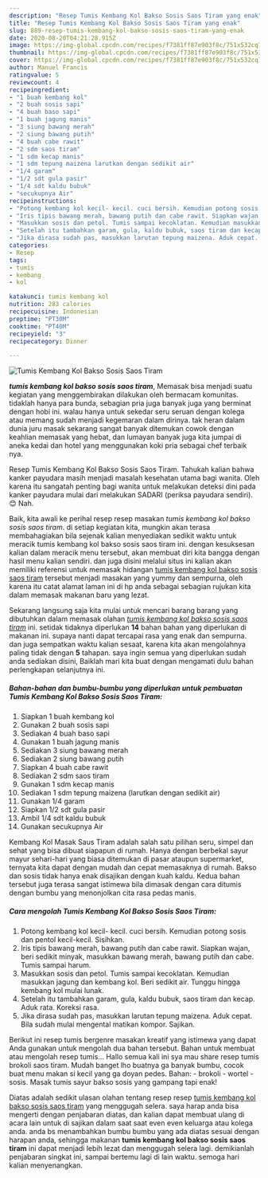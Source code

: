 ```yaml
---
description: "Resep Tumis Kembang Kol Bakso Sosis Saos Tiram yang enak"
title: "Resep Tumis Kembang Kol Bakso Sosis Saos Tiram yang enak"
slug: 889-resep-tumis-kembang-kol-bakso-sosis-saos-tiram-yang-enak
date: 2020-08-20T04:21:28.915Z
image: https://img-global.cpcdn.com/recipes/f7381ff87e903f8c/751x532cq70/tumis-kembang-kol-bakso-sosis-saos-tiram-foto-resep-utama.jpg
thumbnail: https://img-global.cpcdn.com/recipes/f7381ff87e903f8c/751x532cq70/tumis-kembang-kol-bakso-sosis-saos-tiram-foto-resep-utama.jpg
cover: https://img-global.cpcdn.com/recipes/f7381ff87e903f8c/751x532cq70/tumis-kembang-kol-bakso-sosis-saos-tiram-foto-resep-utama.jpg
author: Manuel Francis
ratingvalue: 5
reviewcount: 4
recipeingredient:
- "1 buah kembang kol"
- "2 buah sosis sapi"
- "4 buah baso sapi"
- "1 buah jagung manis"
- "3 siung bawang merah"
- "2 siung bawang putih"
- "4 buah cabe rawit"
- "2 sdm saos tiram"
- "1 sdm kecap manis"
- "1 sdm tepung maizena larutkan dengan sedikit air"
- "1/4 garam"
- "1/2 sdt gula pasir"
- "1/4 sdt kaldu bubuk"
- "secukupnya Air"
recipeinstructions:
- "Potong kembang kol kecil- kecil. cuci bersih. Kemudian potong sosis dan pentol kecil-kecil. Sisihkan."
- "Iris tipis bawang merah, bawang putih dan cabe rawit. Siapkan wajan, beri sedikit minyak, masukkan bawang merah, bawang putih dan cabe. Tumis sampai harum."
- "Masukkan sosis dan petol. Tumis sampai kecoklatan. Kemudian masukkan jagung dan kembang kol. Beri sedikit air. Tunggu hingga kembang kol mulai lunak."
- "Setelah itu tambahkan garam, gula, kaldu bubuk, saos tiram dan kecap. Aduk rata. Koreksi rasa."
- "Jika dirasa sudah pas, masukkan larutan tepung maizena. Aduk cepat. Bila sudah mulai mengental matikan kompor. Sajikan."
categories:
- Resep
tags:
- tumis
- kembang
- kol

katakunci: tumis kembang kol 
nutrition: 283 calories
recipecuisine: Indonesian
preptime: "PT30M"
cooktime: "PT40M"
recipeyield: "3"
recipecategory: Dinner

---
```



![Tumis Kembang Kol Bakso Sosis Saos Tiram](https://img-global.cpcdn.com/recipes/f7381ff87e903f8c/751x532cq70/tumis-kembang-kol-bakso-sosis-saos-tiram-foto-resep-utama.jpg)

<b><i>tumis kembang kol bakso sosis saos tiram</i></b>, Memasak bisa menjadi suatu kegiatan yang menggembirakan dilakukan oleh bermacam komunitas. tidaklah hanya para bunda, sebagian pria juga banyak juga yang berminat dengan hobi ini. walau hanya untuk sekedar seru seruan dengan kolega atau memang sudah menjadi kegemaran dalam dirinya. tak heran dalam dunia juru masak sekarang sangat banyak ditemukan cowok dengan keahlian memasak yang hebat, dan lumayan banyak juga kita jumpai di aneka kedai dan hotel yang menggunakan koki pria sebagai chef terbaik nya.

Resep Tumis Kembang Kol Bakso Sosis Saos Tiram. Tahukah kalian bahwa kanker payudara masih menjadi masalah kesehatan utama bagi wanita. Oleh karena itu sangatah penting bagi wanita untuk melakukan deteksi dini pada kanker payudara mulai dari melakukan SADARI (periksa payudara sendiri). 😊 Nah.

Baik, kita awali ke perihal resep resep masakan <i>tumis kembang kol bakso sosis saos tiram</i>. di setiap kegiatan kita, mungkin akan terasa membahagiakan bila sejenak kalian menyediakan sedikit waktu untuk meracik tumis kembang kol bakso sosis saos tiram ini. dengan kesuksesan kalian dalam meracik menu tersebut, akan membuat diri kita bangga dengan hasil menu kalian sendiri. dan juga disini melalui situs ini kalian akan memiliki referensi untuk memasak hidangan <u>tumis kembang kol bakso sosis saos tiram</u> tersebut menjadi masakan yang yummy dan sempurna, oleh karena itu catat alamat laman ini di hp anda sebagai sebagian rujukan kita dalam memasak makanan baru yang lezat.


Sekarang langsung saja kita mulai untuk mencari barang barang yang dibutuhkan dalam memasak olahan <u><i>tumis kembang kol bakso sosis saos tiram</i></u> ini. setidak tidaknya diperlukan <b>14</b> bahan bahan yang diperlukan di makanan ini. supaya nanti dapat tercapai rasa yang enak dan sempurna. dan juga sempatkan waktu kalian sesaat, karena kita akan mengolahnya paling tidak dengan <b>5</b> tahapan. saya ingin semua yang diperlukan sudah anda sediakan disini, Baiklah mari kita buat dengan mengamati dulu bahan perlengkapan selanjutnya ini.

<!--inarticleads1-->

##### Bahan-bahan dan bumbu-bumbu yang diperlukan untuk pembuatan Tumis Kembang Kol Bakso Sosis Saos Tiram:

1. Siapkan 1 buah kembang kol
1. Gunakan 2 buah sosis sapi
1. Sediakan 4 buah baso sapi
1. Gunakan 1 buah jagung manis
1. Sediakan 3 siung bawang merah
1. Sediakan 2 siung bawang putih
1. Siapkan 4 buah cabe rawit
1. Sediakan 2 sdm saos tiram
1. Gunakan 1 sdm kecap manis
1. Sediakan 1 sdm tepung maizena (larutkan dengan sedikit air)
1. Gunakan 1/4 garam
1. Siapkan 1/2 sdt gula pasir
1. Ambil 1/4 sdt kaldu bubuk
1. Gunakan secukupnya Air


Kembang Kol Masak Saus Tiram adalah salah satu pilihan seru, simpel dan sehat yang bisa dibuat siapapun di rumah. Hanya dengan berbekal sayur mayur sehari-hari yang biasa ditemukan di pasar ataupun supermarket, ternyata kita dapat dengan mudah dan cepat memasaknya di rumah. Bakso dan sosis tidak hanya enak disajikan dengan kuah kaldu. Kedua bahan tersebut juga terasa sangat istimewa bila dimasak dengan cara ditumis dengan bumbu yang menonjolkan cita rasa pedas manis. 

<!--inarticleads2-->

##### Cara mengolah Tumis Kembang Kol Bakso Sosis Saos Tiram:

1. Potong kembang kol kecil- kecil. cuci bersih. Kemudian potong sosis dan pentol kecil-kecil. Sisihkan.
1. Iris tipis bawang merah, bawang putih dan cabe rawit. Siapkan wajan, beri sedikit minyak, masukkan bawang merah, bawang putih dan cabe. Tumis sampai harum.
1. Masukkan sosis dan petol. Tumis sampai kecoklatan. Kemudian masukkan jagung dan kembang kol. Beri sedikit air. Tunggu hingga kembang kol mulai lunak.
1. Setelah itu tambahkan garam, gula, kaldu bubuk, saos tiram dan kecap. Aduk rata. Koreksi rasa.
1. Jika dirasa sudah pas, masukkan larutan tepung maizena. Aduk cepat. Bila sudah mulai mengental matikan kompor. Sajikan.


Berikut ini resep tumis bergenre masakan kreatif yang istimewa yang dapat Anda gunakan untuk mengolah dua bahan tersebut. Bahan untuk membuat atau mengolah resep tumis… Hallo semua kali ini sya mau share resep tumis brokoli saos tiram. Mudah banget lho buatnya ga banyak bumbu, cocok buat menu makan si kecil yang ga doyan pedes. Bahan: - brokoli - wortel - sosis. Masak tumis sayur bakso sosis yang gampang tapi enak! 

Diatas adalah sedikit ulasan olahan tentang resep resep <u>tumis kembang kol bakso sosis saos tiram</u> yang menggugah selera. saya harap anda bisa mengerti dengan penjabaran diatas, dan kalian dapat membuat ulang di acara lain untuk di sajikan dalam saat saat even even keluarga atau kolega anda. anda bs menambahkan bumbu bumbu yang ada diatas sesuai dengan harapan anda, sehingga makanan <b>tumis kembang kol bakso sosis saos tiram</b> ini dapat menjadi lebih lezat dan menggugah selera lagi. demikianlah penjabaran singkat ini, sampai bertemu lagi di lain waktu. semoga hari kalian menyenangkan.
